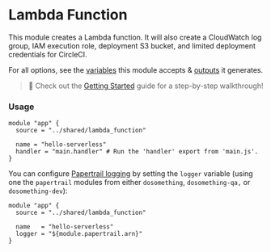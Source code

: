 # Lambda Function

This module creates a Lambda function. It will also create a CloudWatch log group, IAM execution role, deployment S3 bucket, and limited deployment credentials for CircleCI.

For all options, see the [variables](https://github.com/DoSomething/infrastructure/blob/master/shared/lambda_function/variables.tf) this module accepts & [outputs](https://github.com/DoSomething/infrastructure/blob/master/shared/lambda_function/outputs.tf) it generates.

> :wave: Check out the [Getting Started](https://github.com/DoSomething/infrastructure/blob/master/docs/serverless-guide.md) guide for a step-by-step walkthrough!

### Usage

```hcl
module "app" {
  source = "../shared/lambda_function"

  name = "hello-serverless"
  handler = "main.handler" # Run the 'handler' export from 'main.js'.
}
```

You can configure [Papertrail logging](https://github.com/DoSomething/communal-docs/blob/master/Monitoring/papertrail.md) by setting the `logger` variable (using one the `papertrail` modules from either `dosomething`, `dosomething-qa,` or `dosomething-dev`):

```hcl
module "app" {
  source = "../shared/lambda_function"

  name   = "hello-serverless"
  logger = "${module.papertrail.arn}"
}
```
